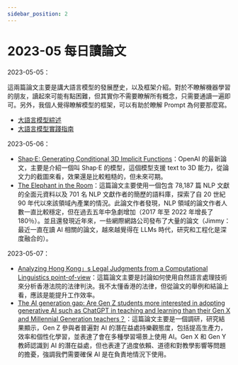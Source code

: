 ```yaml
---
sidebar_position: 2
---
```


# 2023-05 每日讀論文

2023-05-05：

這兩篇論文主要是講大語言模型的發展歷史，以及框架介紹。對於不瞭解機器學習的朋友，讀起來可能有點困難，但其實你不需要瞭解所有概念，只需要通讀一遍即可。另外，我個人覺得瞭解模型的框架，可以有助於瞭解 Prompt 為何要那麼寫。

- [大語言模型綜述](https://github.com/RUCAIBox/LLMSurvey/blob/main/assets/LLM_Survey_Chinese_0418.pdf)
- [大語言模型實踐指南](https://github.com/Mooler0410/LLMsPracticalGuide)

2023-05-06：

- [Shap·E: Generating Conditional 3D Implicit Functions](https://arxiv.org/pdf/2305.02463.pdf)：OpenAI 的最新論文，主要是介紹一個叫 Shap·E 的模型，這個模型支援 text to 3D 能力，從論文力的截圖來看，效果還是比較粗糙的，但未來可期。
- [The Elephant in the Room](https://arxiv.org/pdf/2305.02797.pdf)：這篇論文主要使用一個包含 78,187 篇 NLP 文獻的全面元資料以及 701 名 NLP 文獻作者的簡歷的語料庫，探索了自 20 世紀 90 年代以來該領域內產業的情況。此論文作者發現，NLP 領域的論文作者人數一直比較穩定，但在過去五年中急劇增加（2017 年至 2022 年增長了 180％）。並且還發現近年來，一些網際網路公司發布了大量的論文（Jimmy：最近一直在讀 AI 相關的論文，越來越覺得在 LLMs 時代，研究和工程化是深度融合的）。

2023-05-07：

- [Analyzing Hong Kong」s Legal Judgments from a Computational Linguistics point-of-view](https://arxiv.org/pdf/2305.02558.pdf)：這篇論文主要是討論如何使用自然語言處理技術來分析香港法院的法律判決。我不太懂香港的法律，但從論文的舉例和結論上看，應該是能提升工作效率。
- [The AI generation gap: Are Gen Z students more interested in adopting generative AI such as ChatGPT in teaching and learning than their Gen X and Millennial Generation teachers？](https://arxiv.org/pdf/2305.02878.pdf)：這篇論文主要是一個調研，研究結果顯示，Gen Z 參與者普遍對 AI 的潛在益處持樂觀態度，包括提高生產力，效率和個性化學習，並表達了會在多種學習場景上使用 AI。Gen X 和 Gen Y 教師認識到 AI 的潛在益處，但也表達了過度依賴、道德和對教學影響等問題的擔憂，強調我們需要確保 AI 是在負責地情況下使用。
